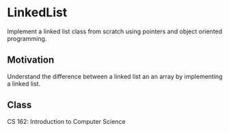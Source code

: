 # LinkedList
Implement a linked list class from scratch using pointers and object oriented programming.

## Motivation
Understand the difference between a linked list an an array by implementing a linked list.

## Class
CS 162: Introduction to Computer Science
